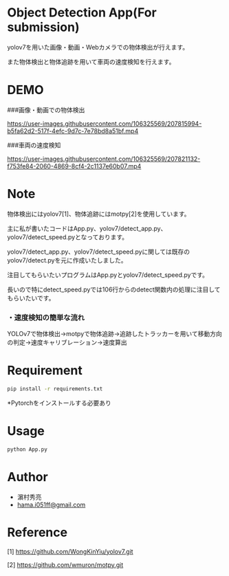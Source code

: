# Object Detection App(For submission)
 
yolov7を用いた画像・動画・Webカメラでの物体検出が行えます。

また物体検出と物体追跡を用いて車両の速度検知を行えます。
 
# DEMO

 ###画像・動画での物体検出
 
https://user-images.githubusercontent.com/106325569/207815994-b5fa62d2-517f-4efc-9d7c-7e78bd8a51bf.mp4
 
 ###車両の速度検知
 
https://user-images.githubusercontent.com/106325569/207821132-f753fe84-2060-4869-8cf4-2c1137e60b07.mp4

# Note
 
 物体検出にはyolov7[1]、物体追跡にはmotpy[2]を使用しています。
 
 主に私が書いたコードはApp.py、yolov7/detect_app.py、yolov7/detect_speed.pyとなっております。
 
 yolov7/detect_app.py、yolov7/detect_speed.pyに関しては既存のyolov7/detect.pyを元に作成いたしました。
 
注目してもらいたいプログラムはApp.pyとyolov7/detect_speed.pyです。

長いので特にdetect_speed.pyでは106行からのdetect関数内の処理に注目してもらいたいです。


### ・速度検知の簡単な流れ

YOLOv7で物体検出→motpyで物体追跡→追跡したトラッカーを用いて移動方向の判定→速度キャリブレーション→速度算出
 
# Requirement
  ```bash
 pip install -r requirements.txt
```

*Pytorchをインストールする必要あり

# Usage
 ```bash
 python App.py
``` 
 
# Author
 
* 濵村秀亮
* hama.i051ff@gmail.com

# Reference

[1] https://github.com/WongKinYiu/yolov7.git

[2] https://github.com/wmuron/motpy.git
